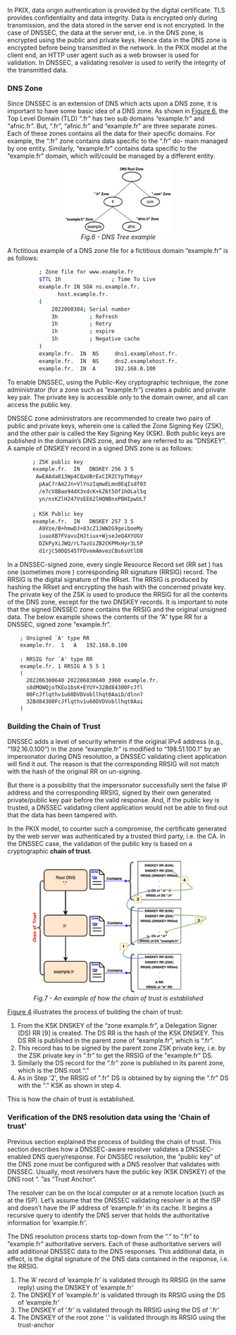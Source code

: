 In PKIX, data origin authentication is provided by the digital certificate. TLS provides confidentiality and data integrity. Data is encrypted only during transmission, and the data stored in the server end is not encrypted. In the case of DNSSEC, the data at the server end, i.e. in the DNS zone, is encrypted using the public and private keys. Hence data in the DNS zone is encrypted before being transmitted in the network. In the PKIX model at the client end, an HTTP user agent such as a web browser is used for validation. In DNSSEC, a validating resolver is used to verify the integrity of the transmitted data.

### DNS Zone

Since DNSSEC is an extension of DNS which acts upon a DNS zone, it is important to have some basic idea of a DNS zone. As shown in [Figure 6](/Figures/DNS-Hierarchy1.png), the Top Level Domain (TLD) “.fr” has two sub domains “example.fr” and “afnic.fr”. But, “.fr”, “afnic.fr” and “example.fr” are three separate zones. Each of these zones contains all the data for their specific domains. For example, the “.fr” zone contains data specific to the “.fr” do- main managed by one entity. Similarly, “example.fr” contains data specific to the “example.fr” domain, which will/could be managed by a different entity. 

<p align="center">
  <img width="250" height="150" src="https://github.com/AFNIC/Mutual-Authentication-via-DANE/blob/main/Figures/DNS-Hierarchy1.png">
  <br>
  <em> Fig.6 - DNS Tree example </em>
</p>

A fictitious example of a DNS zone file for a fictitious domain “example.fr” is as follows:

```sh
          ; Zone file for www.example.fr
          $TTL 1h                ; Time To Live
          example.fr IN SOA ns.example.fr. 
                host.example.fr.
          (
              2022060304; Serial number
              3h          ; Refresh
              1h          ; Retry
              1h          ; expire
              1h          ; Negative cache 
          )
          example.fr.  IN  NS     dns1.examplehost.fr.
          example.fr.  IN  NS     dns2.examplehost.fr.
          example.fr.  IN  A      192.168.0.100
```
To enable DNSSEC, using the Public-Key cryptographic technique, the zone administrator (for a zone such as ”example.fr”) creates a public and private key pair. The private key is accessible only to the domain owner, and all can access the public key. 

DNSSEC zone administrators are recommended to create two pairs of public and private keys, wherein one is called the Zone Signing Key (ZSK), and the other pair is called the Key Signing Key (KSK). Both public keys are published in the domain’s DNS zone, and they are referred to as ”DNSKEY”. A sample of DNSKEY record in a signed DNS zone is as follows:

```sh
        ; ZSK public key
        example.fr.  IN   DNSKEY 256 3 5                          
         AwEAAda013Wp4CQaUBrExCIRZCYpThKqyr   
          pAaC7rAm2Jn+VlYnzIqmwELmn0EqIsdf03
          /e7cV8Bao94dX3xdcK+kZ6t5Of1hOLal5q
          yn/nsKZlH247VsEE62lHQNBnxPBHIpwUL7                             
                                     
        ; KSK Public key
        example.fr.  IN   DNSKEY 257 3 5           
          A9Vze/B+hmwDJ+83cZ1JWW2G9geiboeMy
          iuuoXB7FVavuIHJtiux+WjseJeQ4XYUGV
          DZkPyXiJWQ/rL7azGiZB2CKPMxHyr3L5P      			
          d1rjC50DQS45TFDvemAmvezCBs6sUtlD8
```

In a DNSSEC-signed zone, every single Resource Record set (RR set )  has one (sometimes more ) corresponding RR signature (RRSIG) record. The RRSIG is the digital signature of the RRset. The RRSIG is produced by hashing the RRset and encrypting the hash with the concerned private key.
The private key of the ZSK is used to produce the RRSIG for all the contents of the DNS zone, except for the two DNSKEY records. It is important to note that the signed DNSSEC zone contains the RRSIG and the original unsigned data. The below example shows the contents of the “A” type RR for a DNSSEC, signed zone “example.fr”.

        ; Unsigned `A' type RR
        example.fr.  1   A   192.168.0.100

        ; RRSIG for `A' type RR
        example.fr. 1 RRSIG A 5 5 1  
        (
          202206300640 202206030640 3960 example.fr.   
          s8dMOWQjoTKEo1bsK+EYUY+32Bd84300FcJfl 
          00FcJflqthv1u60DVDVobllhqt0AaiD/dlnn7     
          32Bd84300FcJflqthv1u60DVDVobllhqt0Aai
        )

### Building the Chain of Trust

DNSSEC adds a level of security wherein if the original IPv4 address (e.g., “192.16.0.100”) in the zone “example.fr” is modified to “198.51.100.1” by an impersonator during DNS resolution, a DNSSEC validating client application will find it out. The reason is that the corresponding RRSIG will not match with the hash of the original RR on un-signing.

But there is a possibility that the impersonator successfully sent the false IP address and the corresponding RRSIG, signed by their own generated private/public key pair before the valid response. And, if the public key is trusted, a DNSSEC validating client application would not be able to find out that the data has been tampered with. 

In the PKIX model, to counter such a compromise, the certificate generated by the web server was authenticated by a trusted third party, i.e. the CA. In the DNSSEC case, the validation of the public key is based on a cryptographic **chain of trust**.

<p align="center">
  <img width="400" height="300" src="https://github.com/AFNIC/Mutual-Authentication-via-DANE/blob/main/Figures/DNSSEC_Trust_Chain.png">
  <br>
  <em> Fig.7 - An example of how the chain of trust is established </em>
</p>

[Figure 4](Figures/DNSSEC_Trust_Chain.png)  illustrates the process of building the chain of trust:

  1. From the KSK DNSKEY of the “zone example.fr”, a Delegation Signer (DS) RR [9] is created. The DS RR is the hash of the KSK DNSKEY. This DS RR is published in the parent zone of “example.fr”, which is “.fr”.
  2. This record has to be signed by the parent zone ZSK private key, i.e. by the ZSK private key in “.fr” to get the RRSIG of the "example.fr" DS.
  3. Similarly the DS record for the “.fr” zone is published in its parent zone, which is the DNS root “.” 
  4. As in Step '2', the RRSIG of ".fr" DS is obtained by by signing the ".fr" DS with the "." KSK  as shown in step 4.

This is how the chain of trust is established.

### Verification of the DNS resolution data using the 'Chain of trust'

Previous section explained the process of building the chain of trust. This section describes how a DNSSEC-aware resolver validates a DNSSEC-enabled DNS query/response. For DNSSEC resolution, the ”public key” of the DNS zone must be configured with a DNS resolver that validates with DNSSEC. Usually, most resolvers have the public key (KSK DNSKEY) of the DNS root ”. ”as ”Trust Anchor”.

The resolver can be on the local computer or at a remote location (such as at the ISP). Let’s assume that the DNSSEC validating resolver is at the ISP and doesn’t have the IP address of ’example.fr’ in its cache. It begins a recursive query to identify the DNS server that holds the authoritative information for ’example.fr’.

The DNS resolution process starts top-down from the ”.” to ”.fr” to ”example.fr” authoritative servers. Each of these authoritative servers will add additional DNSSEC data to the DNS responses. This additional data, in effect, is the digital signature of the DNS data contained in the response, i.e. the RRSIG.

  1. The ’A’ record of ’example.fr’ is validated through its RRSIG (in the same reply) using the DNSKEY of ’example.fr’
  2. The DNSKEY of ’example.fr’ is validated through its RRSIG using the DS of ’example.fr’
  3. The DNSKEY of ’.fr’ is validated through its RRSIG using the DS of ’.fr’
  4. The DNSKEY of the root zone ’.’ is validated through its RRSIG using the trust-anchor
